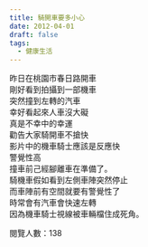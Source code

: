 ```yaml
---
title: 騎開車要多小心
date: 2012-04-01
draft: false
tags:
  - 健康生活
---
```

昨日在桃園市春日路開車  
剛好看到拍攝到一部機車  
突然撞到左轉的汽車  
幸好看起來人車沒大礙  
真是不幸中的幸運  
勸告大家騎開車不搶快  
影片中的機車騎士應該是反應快  
警覺性高  
撞車前己經腳離車在準備了。  
騎機車假如看到左側車陣突然停止  
而車陣前有空間就要有警覺性了  
時常會有汽車會快速左轉  
因為機車騎士視線被車輛檔住成死角。  


閱覽人數：138
